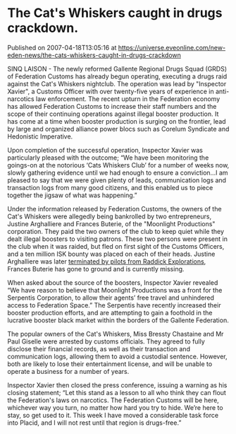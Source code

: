 # The Cat's Whiskers caught in drugs crackdown.
Published on 2007-04-18T13:05:16 at https://universe.eveonline.com/new-eden-news/the-cats-whiskers-caught-in-drugs-crackdown

SINQ LAISON - The newly reformed Gallente Regional Drugs Squad (GRDS) of Federation Customs has already begun operating, executing a drugs raid against the Cat's Whiskers nightclub. The operation was lead by "Inspector Xavier", a Customs Officer with over twenty-five years of experience in anti-narcotics law enforcement. The recent upturn in the Federation economy has allowed Federation Customs to increase their staff numbers and the scope of their continuing operations against illegal booster production. It has come at a time when booster production is surging on the frontier, lead by large and organized alliance power blocs such as Corelum Syndicate and Hedonistic Imperative. 

Upon completion of the successful operation, Inspector Xavier was particularly pleased with the outcome; “We have been monitoring the goings-on at the notorious ‘Cats Whiskers Club’ for a number of weeks now, slowly gathering evidence until we had enough to ensure a conviction...I am pleased to say that we were given plenty of leads, communication logs and transaction logs from many good citizens, and this enabled us to piece together the jigsaw of what was happening.” 

Under the information released by Federation Customs, the owners of the Cat's Whiskers were allegedly being bankrolled by two entrepreneurs, Justine Arghalliere and Frances Buterie, of the "Moonlight Productions" corporation. They paid the two owners of the club to keep quiet while they dealt illegal boosters to visiting patrons. These two persons were present in the club when it was raided, but fled on first sight of the Customs Officers, and a ten million ISK bounty was placed on each of their heads. Justine Arghalliere was later [terminated by pilots from Raddick Explorations](http://myeve.eve-online.com/ingameboard.asp?a=topic&threadID=507544), Frances Buterie has gone to ground and is currently missing. 

When asked about the source of the boosters, Inspector Xavier revealed “We have reason to believe that Moonlight Productions was a front for the Serpentis Corporation, to allow their agents’ free travel and unhindered access to Federation Space.” The Serpentis have recently increased their booster production efforts, and are attempting to gain a foothold in the lucrative booster black market within the borders of the Gallente Federation. 

The popular owners of the Cat's Whiskers, Miss Bressty Chastaine and Mr Paul Giselle were arrested by customs officials. They agreed to fully disclose their financial records, as well as their transaction and communication logs, allowing them to avoid a custodial sentence. However, both are likely to lose their entertainment license, and will be unable to operate a business for a number of years. 

Inspector Xavier then closed the press conference, issuing a warning as his closing statement; “Let this stand as a lesson to all who think they can flout the Federation's laws on narcotics. The Federation Customs will be here, whichever way you turn, no matter how hard you try to hide. We’re here to stay, so get used to it. This week I have moved a considerable task force into Placid, and I will not rest until that region is drugs-free.”
